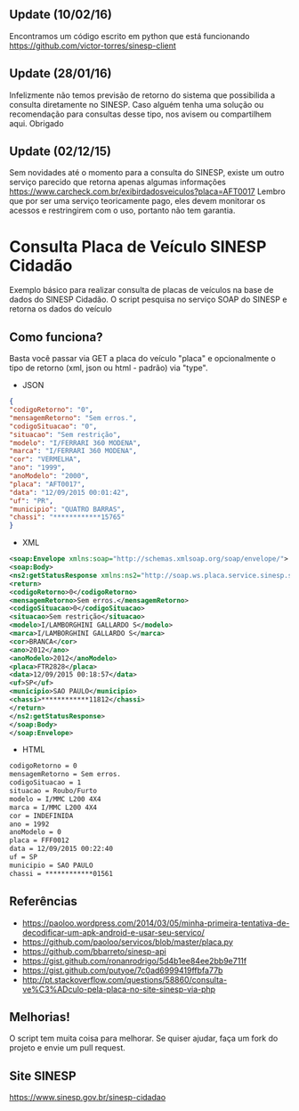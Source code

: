 ## Update (10/02/16)
Encontramos um código escrito em python que está funcionando https://github.com/victor-torres/sinesp-client

## Update (28/01/16)
Infelizmente não temos previsão de retorno do sistema que possibilida a consulta diretamente no SINESP.
Caso alguém tenha uma solução ou recomendação para consultas desse tipo, nos avisem ou compartilhem aqui.
Obrigado

## Update (02/12/15)
Sem novidades até o momento para a consulta do SINESP, existe um outro serviço parecido que retorna apenas algumas informações https://www.carcheck.com.br/exibirdadosveiculos?placa=AFT0017
Lembro que por ser uma serviço teoricamente pago, eles devem monitorar os acessos e restringirem com o uso, portanto não tem garantia.


# Consulta Placa de Veículo SINESP Cidadão

Exemplo básico para realizar consulta de placas de veículos na base de dados do SINESP Cidadão. O script pesquisa no serviço SOAP do SINESP e retorna os dados do veículo

## Como funciona?

Basta você passar via GET a placa do veículo "placa" e opcionalmente o tipo de retorno (xml, json ou html - padrão) via "type".

* JSON

```json
{
"codigoRetorno": "0",
"mensagemRetorno": "Sem erros.",
"codigoSituacao": "0",
"situacao": "Sem restrição",
"modelo": "I/FERRARI 360 MODENA",
"marca": "I/FERRARI 360 MODENA",
"cor": "VERMELHA",
"ano": "1999",
"anoModelo": "2000",
"placa": "AFT0017",
"data": "12/09/2015 00:01:42",
"uf": "PR",
"municipio": "QUATRO BARRAS",
"chassi": "************15765"
}
```

* XML

```xml
<soap:Envelope xmlns:soap="http://schemas.xmlsoap.org/soap/envelope/">
<soap:Body>
<ns2:getStatusResponse xmlns:ns2="http://soap.ws.placa.service.sinesp.serpro.gov.br/">
<return>
<codigoRetorno>0</codigoRetorno>
<mensagemRetorno>Sem erros.</mensagemRetorno>
<codigoSituacao>0</codigoSituacao>
<situacao>Sem restrição</situacao>
<modelo>I/LAMBORGHINI GALLARDO S</modelo>
<marca>I/LAMBORGHINI GALLARDO S</marca>
<cor>BRANCA</cor>
<ano>2012</ano>
<anoModelo>2012</anoModelo>
<placa>FTR2828</placa>
<data>12/09/2015 00:18:57</data>
<uf>SP</uf>
<municipio>SAO PAULO</municipio>
<chassi>************11812</chassi>
</return>
</ns2:getStatusResponse>
</soap:Body>
</soap:Envelope>
```

* HTML
```html
codigoRetorno = 0
mensagemRetorno = Sem erros.
codigoSituacao = 1
situacao = Roubo/Furto
modelo = I/MMC L200 4X4
marca = I/MMC L200 4X4
cor = INDEFINIDA
ano = 1992
anoModelo = 0
placa = FFF0012
data = 12/09/2015 00:22:40
uf = SP
municipio = SAO PAULO
chassi = ************01561
```

## Referências
* https://paoloo.wordpress.com/2014/03/05/minha-primeira-tentativa-de-decodificar-um-apk-android-e-usar-seu-servico/
* https://github.com/paoloo/servicos/blob/master/placa.py
* https://github.com/bbarreto/sinesp-api
* https://gist.github.com/ronanrodrigo/5d4b1ee84ee2bb9e711f
* https://gist.github.com/putyoe/7c0ad6999419ffbfa77b
* http://pt.stackoverflow.com/questions/58860/consulta-ve%C3%ADculo-pela-placa-no-site-sinesp-via-php

## Melhorias!
O script tem muita coisa para melhorar. Se quiser ajudar, faça um fork do projeto e envie um pull request.

## Site SINESP
https://www.sinesp.gov.br/sinesp-cidadao
